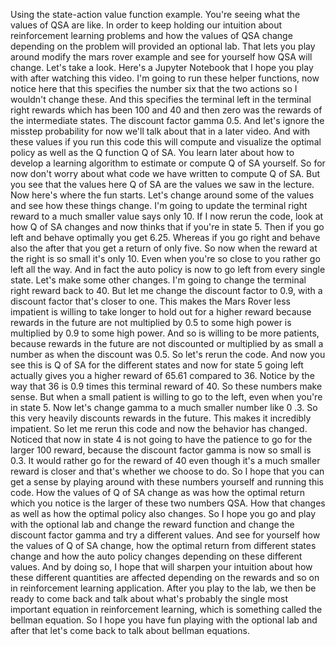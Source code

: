 
Using the state-action value function example. You're seeing what the values of QSA are like. In order to keep holding our intuition about reinforcement learning problems and how the values of QSA change depending on the problem will provided an optional lab. That lets you play around modify the mars rover example and see for yourself how QSA will change. Let's take a look. Here's a Jupyter Notebook that I hope you play with after watching this video. I'm going to run these helper functions, now notice here that this specifies the number six that the two actions so I wouldn't change these. And this specifies the terminal left in the terminal right rewards which has been 100 and 40 and then zero was the rewards of the intermediate states. The discount factor gamma 0.5. And let's ignore the misstep probability for now we'll talk about that in a later video. And with these values if you run this code this will compute and visualize the optimal policy as well as the Q function Q of SA. You learn later about how to develop a learning algorithm to estimate or compute Q of SA yourself. So for now don't worry about what code we have written to compute Q of SA. But you see that the values here Q of SA are the values we saw in the lecture. Now here's where the fun starts. Let's change around some of the values and see how these things change. I'm going to update the terminal right reward to a much smaller value says only 10. If I now rerun the code, look at how Q of SA changes and now thinks that if you're in state 5. Then if you go left and behave optimally you get 6.25. Whereas if you go right and behave also the after that you get a return of only five. So now when the reward at the right is so small it's only 10. Even when you're so close to you rather go left all the way. And in fact the auto policy is now to go left from every single state. Let's make some other changes. I'm going to change the terminal right reward back to 40. But let me change the discount factor to 0.9, with a discount factor that's closer to one. This makes the Mars Rover less impatient is willing to take longer to hold out for a higher reward because rewards in the future are not multiplied by 0.5 to some high power is multiplied by 0.9 to some high power. And so is willing to be more patients, because rewards in the future are not discounted or multiplied by as small a number as when the discount was 0.5. So let's rerun the code. And now you see this is Q of SA for the different states and now for state 5 going left actually gives you a higher reward of 65.61 compared to 36. Notice by the way that 36 is 0.9 times this terminal reward of 40. So these numbers make sense. But when a small patient is willing to go to the left, even when you're in state 5. Now let's change gamma to a much smaller number like 0 .3. So this very heavily discounts rewards in the future. This makes it incredibly impatient. So let me rerun this code and now the behavior has changed. Noticed that now in state 4 is not going to have the patience to go for the larger 100 reward, because the discount factor gamma is now so small is 0.3. It would rather go for the reward of 40 even though it's a much smaller reward is closer and that's whether we choose to do. So I hope that you can get a sense by playing around with these numbers yourself and running this code. How the values of Q of SA change as was how the optimal return which you notice is the larger of these two numbers QSA. How that changes as well as how the optimal policy also changes. So I hope you go and play with the optional lab and change the reward function and change the discount factor gamma and try a different values. And see for yourself how the values of Q of SA change, how the optimal return from different states change and how the auto policy changes depending on these different values. And by doing so, I hope that will sharpen your intuition about how these different quantities are affected depending on the rewards and so on in reinforcement learning application. After you play to the lab, we then be ready to come back and talk about what's probably the single most important equation in reinforcement learning, which is something called the bellman equation. So I hope you have fun playing with the optional lab and after that let's come back to talk about bellman equations.